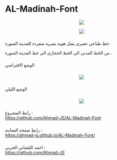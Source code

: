 # AL-Madinah-Font

<p align="center">
<img src="https://readme-typing-svg.herokuapp.com?size=33&color=41DCDC&lines=AL+Madinah+Font;%D8%AE%D8%B7+%D8%A7%D9%84%D9%85%D8%AF%D9%8A%D9%86%D8%A9+%D8%A7%D9%84%D9%85%D9%86%D9%88%D8%B1%D8%A9">
</p>

<p align="center">
<img src="https://readme-typing-svg.herokuapp.com?size=35&color=41DCDC&height=60&lines=%D8%AE%D8%B7+%D8%A7%D9%84%D9%85%D8%AF%D9%8A%D9%86%D8%A9+%D8%A7%D9%84%D9%85%D9%86%D9%88%D8%B1%D8%A9;AL+Madinah+Font">
</p>



<!--  <p align="center">
  <img src="https://readme-typing-svg.herokuapp.com/?lines=Type+messages+everywhere!;Add+a+bio+to+your+profile!;Add+a+description+to+your+repo!;Make+your+readme+stand+out!&font=Fira%20Code&center=true&width=380&height=50">
</p>-->

###

خط طباعي عصري يمثل هوية بصرية متفردة للمدينة المنورة.

من الخط المدنى الى الخط الحجازى الى خط المدينة المنورة .

###
الوضع الافتراضي
###
<p align="center">
  <img src="https://user-images.githubusercontent.com/96401137/150039762-6d1c1d35-93a6-4ec1-924b-0d31a6823ae4.png">
</p>


###
الوضع الليلي
###
<p align="center">
  <img src="https://user-images.githubusercontent.com/96401137/150039782-def7566a-32ef-4b40-99c3-0c9561dbabc7.png">
</p>


###


رابط المشروع :   
https://github.com/Ahmad-JS/AL-Madinah-Font

###

رابط صفحة المعاينة  :    
https://ahmad-js.github.io/AL-Madinah-Font/

###

احمد اللقماني الحربي  :    
https://github.com/Ahmad-JS

###
